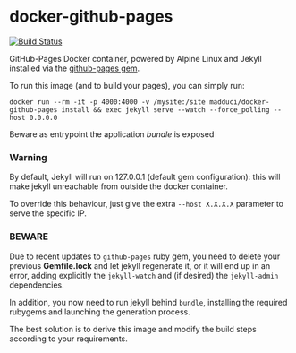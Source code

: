 # docker-github-pages

[![Build Status](https://travis-ci.org/madduci/docker-github-pages.svg?branch=master)](https://travis-ci.org/madduci/docker-github-pages)

GitHub-Pages Docker container, powered by Alpine Linux and Jekyll installed via the [github-pages gem](https://github.com/github/pages-gem).

To run this image (and to build your pages), you can simply run:

`docker run --rm -it -p 4000:4000 -v /mysite:/site madduci/docker-github-pages install && exec jekyll serve --watch --force_polling --host 0.0.0.0`

Beware as entrypoint the application *bundle* is exposed

### Warning

By default, Jekyll will run on 127.0.0.1 (default gem configuration): this will make jekyll unreachable from outside the docker container. 

To override this behaviour, just give the extra `--host X.X.X.X` parameter to serve the specific IP.

### BEWARE

Due to recent updates to `github-pages` ruby gem, you need to delete your previous **Gemfile.lock** and let jekyll regenerate it, or it will end up in an error, adding explicitly the `jekyll-watch` and (if desired) the `jekyll-admin` dependencies.

In addition, you now need to run jekyll behind `bundle`, installing the required rubygems and launching the generation process.

The best solution is to derive this image and modify the build steps according to your requirements.